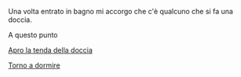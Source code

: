 Una volta entrato in bagno mi accorgo che c'è qualcuno che si fa una doccia.

A questo punto

[Apro la tenda della doccia](doccia/doccia.md)

[Torno a dormire](./dormire/sogno-strano.md)
